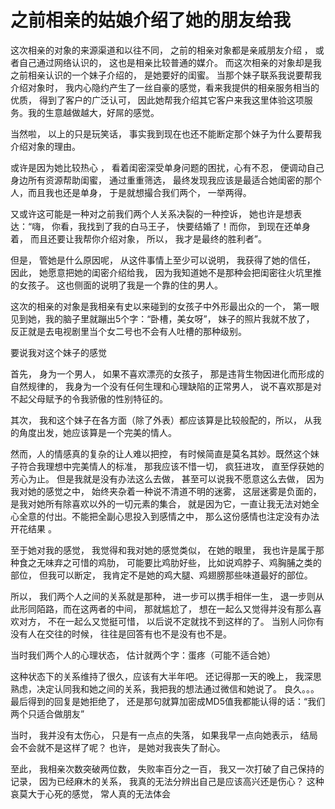 # 之前相亲的姑娘介绍了她的朋友给我

这次相亲的对象的来源渠道和以往不同， 之前的相亲对象都是亲戚朋友介绍 ， 或者自己通过网络认识的， 这也是相亲比较普通的媒介。 而这次相亲的对象却是我之前相亲认识的一个妹子介绍的， 是她要好的闺蜜。 当那个妹子联系我说要帮我介绍对象时， 我内心隐约产生了一丝自豪的感觉，看来我提供的相亲服务相当的优质， 得到了客户的广泛认可， 因此她帮我介绍其它客户来我这里体验这项服务。我的生意越做越大，好屌的感觉。

当然啦， 以上的只是玩笑话， 事实我到现在也还不能断定那个妹子为什么要帮我介绍对象的理由。 

或许是因为她比较热心 ， 看着闺密深受单身问题的困扰，心有不忍， 便调动自己身边所有资源帮助闺蜜， 通过重重筛选， 最终发现我应该是最适合她闺密的那个人，而且我也还是单身， 于是就想撮合我们两个， 一举两得。 

又或许这可能是一种对之前我们两个人关系决裂的一种控诉， 她也许是想表达：“嗨， 你看，我找到了我的白马王子， 快要结婚了！而你， 到现在还单身着， 而且还要让我帮你介绍对象， 所以， 我才是最终的胜利者”。 

但是， 管她是什么原因呢， 从这件事情上至少可以说明， 我获得了她的信任， 因此， 她愿意把她的闺密介绍给我， 因为我知道她不是那种会把闺密往火坑里推的女孩子。 这也侧面的说明了我是一个靠的住的男人。 

这次的相亲的对象是我相亲有史以来碰到的女孩子中外形最出众的一个， 第一眼见到她，我的脑子里就蹦出5个字：“卧槽，美女呀”， 妹子的照片我就不放了， 反正就是去电视剧里当个女二号也不会有人吐槽的那种级别。 

要说我对这个妹子的感觉

首先， 身为一个男人， 如果不喜欢漂亮的女孩子， 那是违背生物因进化而形成的自然规律的， 我身为一个没有任何生理和心理缺陷的正常男人， 说不喜欢那是对不起父母赋予的令我骄傲的性别特征的。 

其次， 我和这个妹子在各方面（除了外表）都应该算是比较般配的，所以， 从我的角度出发，她应该算是一个完美的情人。 

然而，人的情感真的复杂的让人难以把控， 有时候简直是莫名其妙。既然这个妹子符合我理想中完美情人的标准， 那我应该不惜一切， 疯狂进攻， 直至俘获她的芳心为止。 但是我就是没有办法这么去做， 甚至可以说我不愿意这么去做， 因为我对她的感觉之中， 始终夹杂着一种说不清道不明的迷雾， 这层迷雾是负面的， 是我对她所有除喜欢以外的一切元素的集合， 就是因为它，一直让我无法对她全心全意的付出。不能把全副心思投入到感情之中， 那么这份感情也注定没有办法开花结果 。 

至于她对我的感觉， 我觉得和我对她的感觉类似， 在她的眼里， 我也许是属于那种食之无味弃之可惜的鸡肋， 可能要比鸡肋好些， 比如说鸡脖子、鸡胸脯之类的部位， 但我可以断定， 我肯定不是她的鸡大腿、鸡翅膀那些味道最好的部位。 

所以， 我们两个人之间的关系就是那种， 进一步可以携手相伴一生， 退一步则从此形同陌路，而在这两者的中间， 那就尴尬了， 想在一起么又觉得并没有那么喜欢对方， 不在一起么又觉挺可惜， 以后说不定就找不到这样的了。 当别人问你有没有人在交往的时候， 往往是回答有也不是没有也不是。

当时我们两个人的心理状态， 估计就两个字：蛋疼（可能不适合她）

这种状态下的关系维持了很久，应该有大半年吧。 还记得那一天的晚上， 我深思熟虑，决定认同我和她之间的关系，我把我的想法通过微信和她说了。 良久。。。 最后得到的回复是她拒绝了， 还是那句就算加密成MD5值我都能认得的话：“我们两个只适合做朋友”

当时， 我并没有太伤心， 只是有一点点的失落， 如果我早一点向她表示， 结局会不会就不是这样了呢？ 也许， 是她对我丧失了耐心。 

至此， 我相亲次数突破两位数， 失败率百分之一百， 我又一次打破了自己保持的记录， 因为已经麻木的关系， 我真的无法分辨出自己是应该高兴还是伤心？ 这种哀莫大于心死的感觉， 常人真的无法体会